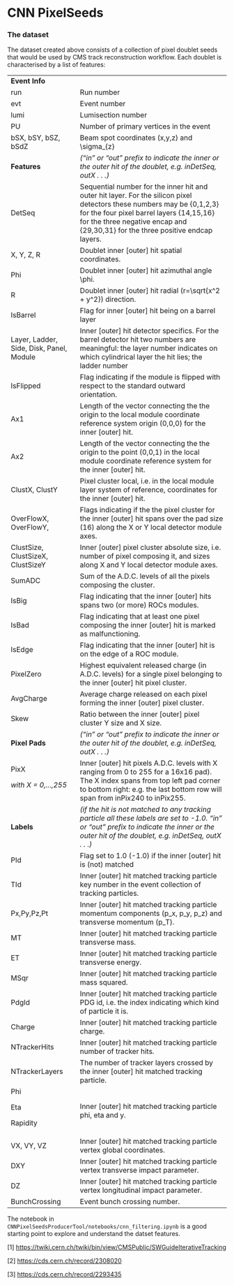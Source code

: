 # CNN PixelSeeds


### The dataset

The dataset created above consists of a collection of pixel doublet seeds that would be used by CMS track reconstruction workflow. Each doublet is characterised by a list of features:

<table>
  <tr>
   <td><strong>Event Info</strong>
   </td>
   <td>
   </td>
  </tr>
  <tr>
   <td>run
   </td>
   <td>Run number
   </td>
  </tr>
  <tr>
   <td>evt
   </td>
   <td>Event number
   </td>
  </tr>
  <tr>
   <td>lumi
   </td>
   <td>Lumisection number
   </td>
  </tr>
  <tr>
   <td>PU
   </td>
   <td>Number of primary vertices in the event
   </td>
  </tr>
  <tr>
   <td>bSX, bSY, bSZ, bSdZ
   </td>
   <td>Beam spot coordinates (x,y,z) and \sigma_{z}
   </td>
  </tr>
  <tr>
   <td><strong>Features</strong>
   </td>
   <td><em>(“in” or “out” prefix to indicate the inner or the outer hit of the doublet, e.g. inDetSeq, outX . . .)</em>
   </td>
  </tr>
  <tr>
   <td>DetSeq
   </td>
   <td>Sequential number for the inner hit and outer hit layer. For the silicon pixel detectors these numbers may be {0,1,2,3} for the four pixel barrel layers {14,15,16} for the three negative encap and {29,30,31} for the three positive endcap layers. 
   </td>
  </tr>
  <tr>
   <td>X, Y, Z, R 
   </td>
   <td>Doublet inner [outer] hit spatial coordinates. 
   </td>
  </tr>
  <tr>
   <td>Phi 
   </td>
   <td>Doublet inner [outer] hit azimuthal angle \phi.
   </td>
  </tr>
  <tr>
   <td>R 
   </td>
   <td>Doublet inner [outer] hit radial (r=\sqrt{x^2 + y^2}) direction.
   </td>
  </tr>
  <tr>
   <td>IsBarrel
   </td>
   <td>Flag for inner [outer] hit being on a barrel layer
   </td>
  </tr>
  <tr>
   <td>Layer, Ladder, Side, Disk, Panel, Module
   </td>
   <td>Inner [outer] hit detector specifics. For the barrel detector hit two numbers are meaningful: the layer number indicates on which cylindrical layer the hit lies; the ladder number  
   </td>
  </tr>
  <tr>
   <td>IsFlipped 
   </td>
   <td>Flag indicating if the module is flipped with respect to the standard outward orientation.
   </td>
  </tr>
  <tr>
   <td>Ax1
   </td>
   <td>Length of the vector connecting the the origin to the local module coordinate reference system origin (0,0,0) for the inner [outer] hit.
   </td>
  </tr>
  <tr>
   <td>Ax2
   </td>
   <td>Length of the vector connecting the the origin to the point (0,0,1) in the local module coordinate reference  system for the inner [outer] hit.
   </td>
  </tr>
  <tr>
   <td>ClustX, ClustY
   </td>
   <td>Pixel cluster local, i.e. in the local module layer system of reference, coordinates for the inner [outer] hit. 
   </td>
  </tr>
  <tr>
   <td>OverFlowX, OverFlowY, 
   </td>
   <td>Flags indicating if the the pixel cluster for the inner [outer] hit spans over the pad size (16) along the X or Y local detector module axes.
   </td>
  </tr>
  <tr>
   <td> ClustSize, ClustSizeX, ClustSizeY
   </td>
   <td>Inner [outer] pixel cluster absolute size, i.e. number of pixel composing it, and sizes along X and Y local detector module axes.
   </td>
  </tr>
  <tr>
   <td>SumADC
   </td>
   <td>Sum of the A.D.C. levels of all the pixels composing the cluster.
   </td>
  </tr>
  <tr>
   <td>IsBig 
   </td>
   <td>Flag indicating that the inner [outer] hits spans two (or more) ROCs modules.
   </td>
  </tr>
  <tr>
   <td>IsBad 
   </td>
   <td>Flag indicating that at least one pixel composing the inner [outer] hit is marked as malfunctioning.
   </td>
  </tr>
  <tr>
   <td>IsEdge 
   </td>
   <td>Flag indicating that the inner [outer] hit is on the edge of a ROC module.
   </td>
  </tr>
  <tr>
   <td>PixelZero
   </td>
   <td>Highest equivalent released charge (in A.D.C. levels) for a single pixel belonging to the inner [outer] hit pixel cluster.
   </td>
  </tr>
  <tr>
   <td>AvgCharge 
   </td>
   <td>Average charge released on each pixel forming the inner [outer] pixel cluster.
   </td>
  </tr>
  <tr>
   <td>Skew 
   </td>
   <td>Ratio between the inner [outer] pixel cluster Y size and X size.
   </td>
  </tr>
  <tr>
   <td><strong>Pixel Pads</strong>
   </td>
   <td><em>(“in” or “out” prefix to indicate the inner or the outer hit of the doublet, e.g. inDetSeq, outX . . .)</em>
   </td>
  </tr>
  <tr>
   <td>PixX
<p>
<em>with X = 0,...,255</em>
   </td>
   <td>Inner [outer] hit pixels A.D.C. levels with X ranging from 0 to 255 for a 16x16 pad). The X index spans from top left pad corner to bottom right: e.g. the last bottom row will span from inPix240 to inPix255.
   </td>
  </tr>
  <tr>
   <td><strong>Labels</strong>
   </td>
   <td><em>(if the hit is not matched to any tracking particle all these labels are set to -1.0. “in” or “out” prefix to indicate the inner or the outer hit of the doublet, e.g. inDetSeq, outX . . .)</em>
   </td>
  </tr>
  <tr>
   <td>PId 
   </td>
   <td>Flag set to 1.0 (-1.0) if the inner [outer] hit is (not) matched 
   </td>
  </tr>
  <tr>
   <td>TId 
   </td>
   <td>Inner [outer] hit matched tracking particle key number in the event collection of tracking particles.
   </td>
  </tr>
  <tr>
   <td>Px,Py,Pz,Pt
   </td>
   <td>Inner [outer] hit matched tracking particle momentum components (p_x, p_y, p_z) and transverse momentum (p_T).
   </td>
  </tr>
  <tr>
   <td>MT
   </td>
   <td>Inner [outer] hit matched tracking particle transverse mass.
   </td>
  </tr>
  <tr>
   <td>ET
   </td>
   <td>Inner [outer] hit matched tracking particle transverse energy.
   </td>
  </tr>
  <tr>
   <td>MSqr
   </td>
   <td>Inner [outer] hit matched tracking particle mass squared.
   </td>
  </tr>
  <tr>
   <td>PdgId
   </td>
   <td>Inner [outer] hit matched tracking particle PDG id, i.e. the index indicating which kind of particle it is. 
   </td>
  </tr>
  <tr>
   <td>Charge
   </td>
   <td>Inner [outer] hit matched tracking particle charge.
   </td>
  </tr>
  <tr>
   <td>NTrackerHits
   </td>
   <td>Inner [outer] hit matched tracking particle number of tracker hits.
   </td>
  </tr>
  <tr>
   <td>NTrackerLayers
   </td>
   <td>The number of tracker layers crossed by the inner [outer] hit matched tracking particle. 
   </td>
  </tr>
  <tr>
   <td>Phi
<p>
Eta
<p>
Rapidity
   </td>
   <td>Inner [outer] hit matched tracking particle phi, eta and y.
   </td>
  </tr>
  <tr>
   <td>VX, VY, VZ
   </td>
   <td>Inner [outer] hit matched tracking particle vertex global coordinates.
   </td>
  </tr>
  <tr>
   <td>DXY
   </td>
   <td>Inner [outer] hit matched tracking particle vertex transverse impact parameter.
   </td>
  </tr>
  <tr>
   <td>DZ
   </td>
   <td>Inner [outer] hit matched tracking particle vertex longitudinal impact parameter.
   </td>
  </tr>
  <tr>
   <td>BunchCrossing
   </td>
   <td>Event bunch crossing number.
   </td>
  </tr>
</table>



The notebook in `CNNPixelSeedsProducerTool/notebooks/cnn_filtering.ipynb` is a good starting point to explore and understand the datset features.


[1] https://twiki.cern.ch/twiki/bin/view/CMSPublic/SWGuideIterativeTracking

[2] https://cds.cern.ch/record/2308020

[3] https://cds.cern.ch/record/2293435
